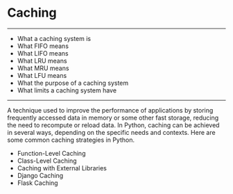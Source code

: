 <h1>Caching</h1>
<hr>
<ul>
  <li>What a caching system is</li>
  <li>What FIFO means</li>
  <li>What LIFO means</li>
  <li>What LRU means</li>
  <li>What MRU means</li>
  <li>What LFU means</li>
  <li>What the purpose of a caching system</li>
  <li>What limits a caching system have</li>
</ul>
<hr>
A technique used to improve the performance of applications by storing frequently accessed data in memory or some other fast storage, reducing the need to recompute or reload data.
In Python, caching can be achieved in several ways, depending on the specific needs and contexts. Here are some common caching strategies in Python.

<ul>
  <li>Function-Level Caching</li>
  <li>Class-Level Caching</li>
  <li>Caching with External Libraries</li>
  <li>Django Caching</li>
  <li>Flask Caching</li>
</ul>
